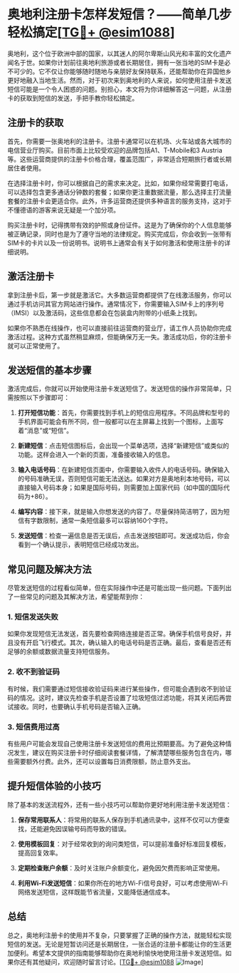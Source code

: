 # 奥地利注册卡怎样发短信？——简单几步轻松搞定[[TG💪+ @esim1088](https://t.me/s/esim1088)]

奥地利，这个位于欧洲中部的国家，以其迷人的阿尔卑斯山风光和丰富的文化遗产闻名于世。如果你计划前往奥地利旅游或者长期居住，拥有一张当地的SIM卡是必不可少的。它不仅让你能够随时随地与亲朋好友保持联系，还能帮助你在异国他乡更好地融入当地生活。然而，对于初次来到奥地利的人来说，如何使用注册卡发送短信可能是一个令人困惑的问题。别担心，本文将为你详细解答这一问题，从注册卡的获取到短信的发送，手把手教你轻松搞定。

## 注册卡的获取

首先，你需要一张奥地利的注册卡。注册卡通常可以在机场、火车站或各大城市的电信营业厅购买。目前市面上比较受欢迎的品牌包括A1、T-Mobile和3 Austria等。这些运营商提供的注册卡价格合理，覆盖范围广，非常适合短期旅行者或长期居住者使用。

在选择注册卡时，你可以根据自己的需求来决定。比如，如果你经常需要打电话，可以选择包含更多通话分钟数的套餐；如果你更注重数据流量，那么选择主打流量套餐的注册卡会更适合你。此外，许多运营商还提供多种语言的服务支持，这对于不懂德语的游客来说无疑是一个加分项。

购买注册卡时，记得携带有效的护照或身份证件。这是为了确保你的个人信息能够被正确记录，同时也是为了遵守当地的法律规定。购买完成后，你会收到一张带有SIM卡的卡片以及一份说明书。说明书上通常会有关于如何激活和使用注册卡的详细说明。

## 激活注册卡

拿到注册卡后，第一步就是激活它。大多数运营商都提供了在线激活服务，你可以通过手机访问其官方网站进行操作。通常情况下，你需要输入SIM卡上的序列号（IMSI）以及激活码，这些信息都会在包装盒内附带的小纸条上找到。

如果你不熟悉在线操作，也可以直接前往运营商的营业厅，请工作人员协助你完成激活过程。这种方式虽然稍显麻烦，但能确保万无一失。激活成功后，你的注册卡就可以正常使用了。

## 发送短信的基本步骤

激活完成后，你就可以开始使用注册卡发送短信了。发送短信的操作非常简单，只需按照以下步骤即可：

1. **打开短信功能**：首先，你需要找到手机上的短信应用程序。不同品牌和型号的手机界面可能会有所不同，但一般都可以在主屏幕上找到一个图标，上面写着“消息”或“短信”。

2. **新建短信**：点击短信图标后，会出现一个菜单选项，选择“新建短信”或类似的功能。这样会进入一个新的页面，准备接收输入的信息。

3. **输入电话号码**：在新建短信页面中，你需要输入收件人的电话号码。确保输入的号码准确无误，否则短信可能无法送达。如果对方是奥地利本地号码，可以直接输入号码本身；如果是国际号码，则需要加上国家代码（如中国的国际代码为+86）。

4. **编写内容**：接下来，就是输入你想发送的内容了。尽量保持简洁明了，因为短信有字数限制，通常一条短信最多可以容纳160个字符。

5. **发送短信**：检查一遍信息是否无误后，点击发送按钮即可。发送成功后，你会看到一个确认提示，表明短信已经成功发出。

## 常见问题及解决方法

尽管发送短信的过程看似简单，但在实际操作中还是可能出现一些问题。下面列出了一些常见的问题及其解决方法，希望能帮到你：

### 1. 短信发送失败

如果你发现短信无法发送，首先要检查网络连接是否正常。确保手机信号良好，并且没有开启飞行模式。其次，确认输入的电话号码是否正确。最后，查看是否还有足够的余额或数据流量支持短信服务。

### 2. 收不到验证码

有时候，我们需要通过短信接收验证码来进行某些操作，但可能会遇到收不到验证码的情况。这时，建议先检查手机是否设置了垃圾短信过滤功能，将其关闭后再尝试接收。同时，也要确认手机号码是否输入正确。

### 3. 短信费用过高

有些用户可能会发现自己使用注册卡发送短信的费用比预期要高。为了避免这种情况发生，建议在购买注册卡时仔细阅读套餐详情，了解清楚哪些服务包含在内，哪些需要额外付费。此外，还可以设置每日消费限额，防止意外支出。

## 提升短信体验的小技巧

除了基本的发送流程外，还有一些小技巧可以帮助你更好地利用注册卡发送短信：

1. **保存常用联系人**：将常用的联系人保存到手机通讯录中，这样不仅可以方便查找，还能避免因误输号码而导致的错误。

2. **使用模板回复**：对于经常收到的询问类短信，可以提前准备好标准回复模板，提高回复效率。

3. **定期检查账户余额**：及时关注账户余额变化，避免因欠费而影响正常使用。

4. **利用Wi-Fi发送短信**：如果你所在的地方Wi-Fi信号良好，可以考虑使用Wi-Fi网络发送短信，这样既能节省流量，又能降低通信成本。

## 总结

总之，奥地利注册卡的使用并不复杂，只要掌握了正确的操作方法，就能轻松实现短信的发送。无论是短暂访问还是长期居住，一张合适的注册卡都能让你的生活更加便利。希望本文提供的指南能够帮助你在奥地利愉快地使用注册卡发送短信。如果你还有其他疑问，欢迎随时留言讨论。[[TG💪+ @esim1088](https://t.me/s/esim1088) ![Image](https://i.postimg.cc/4NQfJmqS/Snipaste-2025-05-13-00-14-12.png)]